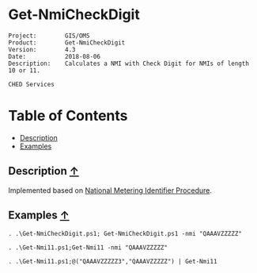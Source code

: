 # Get-NmiCheckDigit #

~~~
Project:        GIS/OMS
Product:        Get-NmiCheckDigit
Version:        4.3 
Date:           2018-08-06 
Description:    Calculates a NMI with Check Digit for NMIs of length 10 or 11. 

CHED Services
~~~

<a name="TOC"></a>
# Table of Contents

- [Description](#Description)
- [Examples](#Examples)

<a name="Description"></a>
## Description [&uarr;](#TOC) ##

Implemented based on [National Metering Identifier Procedure](https://www.aemo.com.au/Electricity/National-Electricity-Market-NEM/Retail-and-metering/-/media/EBA9363B984841079712B3AAD374A859.ashx).

<a name="Examples"></a>
## Examples [&uarr;](#TOC) ##

~~~
. .\Get-NmiCheckDigit.ps1; Get-NmiCheckDigit.ps1 -nmi "QAAAVZZZZZ"
~~~

~~~
. .\Get-Nmi11.ps1;Get-Nmi11 -nmi "QAAAVZZZZZ"
~~~

~~~
. .\Get-Nmi11.ps1;@("QAAAVZZZZZ3","QAAAVZZZZZ") | Get-Nmi11
~~~
